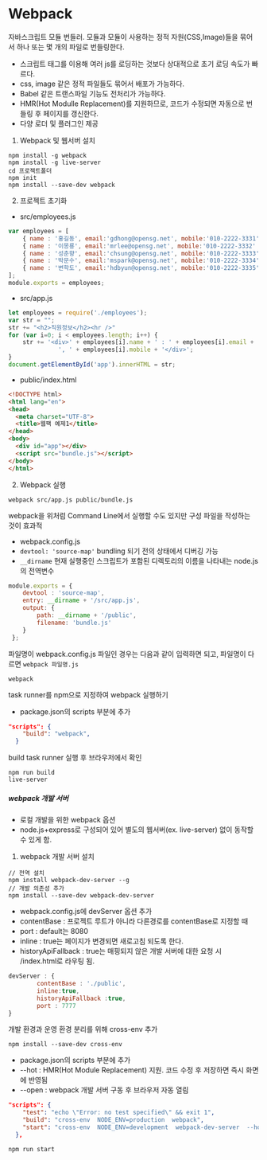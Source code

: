 # Webpack 
자바스크립트 모듈 번들러. 모듈과 모듈이 사용하는 정적 자원(CSS,Image)들을 묶어서 하나 또는 몇 개의 파일로 번들링한다.
- 스크립트 태그를 이용해 여러 js를 로딩하는 것보다 상대적으로 초기 로딩 속도가 빠르다.
- css, image 같은 정적 파일들도 묶어서 배포가 가능하다.
- Babel 같은 트랜스파일 기능도 전처리가 가능하다.
- HMR(Hot Modulle Replacement)를 지원하므로, 코드가 수정되면 자동으로 번들링 후 페이지를 갱신한다.
- 다양 로더 및 플러그인 제공

1) Webpack 및 웹서버 설치
```
npm install -g webpack
npm install -g live-server
cd 프로젝트폴더
npm init
npm install --save-dev webpack
```
2) 프로젝트 초기화
- src/employees.js
```javascript
var employees = [ 
    { name : '홍길동', email:'gdhong@opensg.net', mobile:'010-2222-3331' },
    { name : '이몽룡', email:'mrlee@opensg.net', mobile:'010-2222-3332' },
    { name : '성춘향', email:'chsung@opensg.net', mobile:'010-2222-3333' },
    { name : '박문수', email:'mspark@opensg.net', mobile:'010-2222-3334' },
    { name : '변학도', email:'hdbyun@opensg.net', mobile:'010-2222-3335' }
];
module.exports = employees;
```
- src/app.js
```javascript
let employees = require('./employees');
var str = "";
str += "<h2>직원정보</h2><hr />"
for (var i=0; i < employees.length; i++) {
    str += '<div>' + employees[i].name + ' : ' + employees[i].email +
              ', ' + employees[i].mobile + '</div>';
}
document.getElementById('app').innerHTML = str;
```
- public/index.html
```html
<!DOCTYPE html>
<html lang="en">
<head>
  <meta charset="UTF-8">
  <title>웹팩 예제1</title>
</head>
<body>
  <div id="app"></div>
  <script src="bundle.js"></script>
</body>
</html>
```

2) Webpack 실행
```
webpack src/app.js public/bundle.js
```
webpack을 위처럼 Command Line에서 실행할 수도 있지만 구성 파일을 작성하는 것이 효과적
- webpack.config.js
- ``devtool: 'source-map'`` bundling 되기 전의 상태에서 디버깅 가능
- ``__dirname`` 현재 실행중인 스크립트가 포함된 디렉토리의 이름을 나타내는 node.js의 전역변수
```javascript
module.exports = { 
    devtool : 'source-map',
    entry: __dirname + '/src/app.js',  
    output: { 
        path: __dirname + '/public', 
        filename: 'bundle.js' 
    }
 };
```
파일명이 webpack.config.js 파일인 경우는 다음과 같이 입력하면 되고, 파일명이 다르면 ``webpack 파일명.js``
```
webpack
```
task runner를 npm으로 지정하여 webpack 실행하기
- package.json의 scripts 부분에 추가
```json
"scripts": {
    "build": "webpack",
  }
```
build task runner 실행 후 브라우저에서 확인
```
npm run build
live-server
```
##### webpack 개발 서버
- 로컬 개발을 위한 webpack 옵션
- node.js+express로 구성되어 있어 별도의 웹서버(ex. live-server) 없이 동작할 수 있게 함.

1) webpack 개발 서버 설치
```
// 전역 설치
npm install webpack-dev-server --g
// 개발 의존성 추가
npm install --save-dev webpack-dev-server 
```
- webpack.config.js에 devServer 옵션 추가
- contentBase : 프로젝트 루트가 아니라 다른경로를 contentBase로 지정할 때
- port : default는 8080
- inline : true는 페이지가 변경되면 새로고침 되도록 한다.
- historyApiFallback : true는 매핑되지 않은 개발 서버에 대한 요청 시 /index.html로 라우팅 됨.
```javascript
devServer : {
        contentBase : './public',
        inline:true, 
        historyApiFallback :true,
        port : 7777
}    
```
개발 환경과 운영 환경 분리를 위해 cross-env 추가
```
npm install --save-dev cross-env
```
- package.json의 scripts 부분에 추가
- --hot : HMR(Hot Module Replacement) 지원. 코드 수정 후 저장하면 즉시 화면에 반영됨
- --open : webpack 개발 서버 구동 후 브라우저 자동 열림
```json
"scripts": {
    "test": "echo \"Error: no test specified\" && exit 1",
    "build": "cross-env  NODE_ENV=production  webpack",
    "start": "cross-env  NODE_ENV=development  webpack-dev-server  --hot  --open"      
  },
```
```
npm run start
```